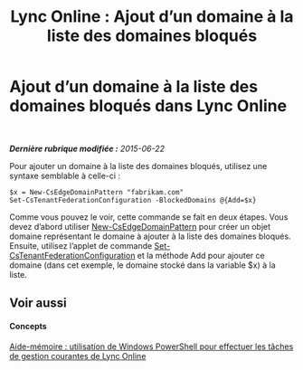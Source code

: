 ﻿---
title: 'Lync Online : Ajout d’un domaine à la liste des domaines bloqués'
TOCTitle: Ajout d’un domaine à la liste des domaines bloqués
ms:assetid: ea6ebeea-3031-4c42-9a2c-88eaab790636
ms:mtpsurl: https://technet.microsoft.com/fr-fr/library/Dn362853(v=OCS.15)
ms:contentKeyID: 56269670
ms.date: 06/01/2017
mtps_version: v=OCS.15
ms.translationtype: HT
---

# Ajout d’un domaine à la liste des domaines bloqués dans Lync Online

 

_**Dernière rubrique modifiée :** 2015-06-22_

Pour ajouter un domaine à la liste des domaines bloqués, utilisez une syntaxe semblable à celle-ci :

    $x = New-CsEdgeDomainPattern "fabrikam.com"
    Set-CsTenantFederationConfiguration -BlockedDomains @{Add=$x}

Comme vous pouvez le voir, cette commande se fait en deux étapes. Vous devez d’abord utiliser [New-CsEdgeDomainPattern](new-csedgedomainpattern.md) pour créer un objet domaine représentant le domaine à ajouter à la liste des domaines bloqués. Ensuite, utilisez l’applet de commande [Set-CsTenantFederationConfiguration](set-cstenantfederationconfiguration.md) et la méthode Add pour ajouter ce domaine (dans cet exemple, le domaine stocké dans la variable $x) à la liste.

## Voir aussi

#### Concepts

[Aide-mémoire : utilisation de Windows PowerShell pour effectuer les tâches de gestion courantes de Lync Online](quick-reference-using-windows-powershell-to-do-common-skype-for-business-online-management-tasks.md)

